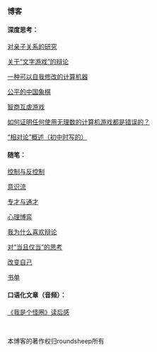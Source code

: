 ﻿
### 博客

#### 深度思考：

[对亲子关系的研究](https://github.com/roundsheep/roundsheep.github.io/blob/master/blog/对亲子关系的研究.md)

[关于“文字游戏”的辩论](https://github.com/roundsheep/roundsheep.github.io/blob/master/blog/关于文字游戏的辩论.md)

[一种可以自我修改的计算机器](https://github.com/roundsheep/roundsheep.github.io/blob/master/blog/一种可以自我修改的计算机器.md)

[公平的中国象棋](https://github.com/roundsheep/roundsheep.github.io/blob/master/blog/公平的中国象棋.md)

[智商互虐游戏](https://github.com/roundsheep/roundsheep.github.io/blob/master/blog/智商互虐游戏.md)

[如何证明任何使用无理数的计算机游戏都是错误的？](https://github.com/roundsheep/roundsheep.github.io/blob/master/blog/如何证明任何使用无理数的计算机游戏都是错误的.md)

[“相对论”概述（初中时写的）](https://github.com/roundsheep/roundsheep.github.io/blob/master/blog/相对论概述.md)

#### 随笔：

[控制与反控制](https://github.com/roundsheep/roundsheep.github.io/blob/master/blog/控制与反控制.md)

[意识流](https://github.com/roundsheep/roundsheep.github.io/blob/master/blog/意识流.md)

[专才与通才](https://github.com/roundsheep/roundsheep.github.io/blob/master/blog/专才与通才.md)

[心理博弈](https://github.com/roundsheep/roundsheep.github.io/blob/master/blog/心理博弈.md)

[我为什么喜欢辩论](https://github.com/roundsheep/roundsheep.github.io/blob/master/blog/我为什么喜欢辩论.md)

[对“当且仅当”的思考](https://github.com/roundsheep/roundsheep.github.io/blob/master/blog/对当且仅当的思考.md)

[改变自己](https://github.com/roundsheep/roundsheep.github.io/blob/master/blog/改变自己.md)

[书单](https://github.com/roundsheep/roundsheep.github.io/blob/master/blog/书单.md)

#### 口语化文章（音频）：

[《我是个怪圈》读后感](https://github.com/roundsheep/roundsheep.github.io/blob/master/blog/我是个怪圈读后感.md)

<br/>

本博客的著作权归roundsheep所有
